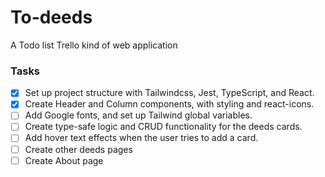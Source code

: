 # To-deeds

A Todo list Trello kind of web application

### Tasks

- [x] Set up project structure with Tailwindcss, Jest, TypeScript, and React.
- [x] Create Header and Column components, with styling and react-icons.
- [ ] Add Google fonts, and set up Tailwind global variables.
- [ ] Create type-safe logic and CRUD functionality for the deeds cards.
- [ ] Add hover text effects when the user tries to add a card.
- [ ] Create other deeds pages
- [ ] Create About page
